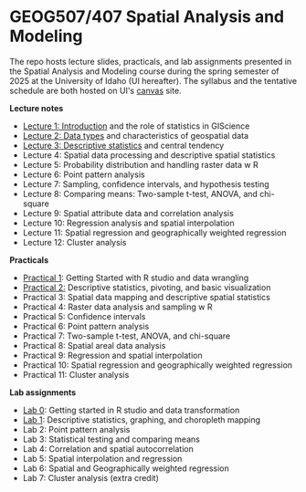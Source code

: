 # GEOG507/407 Spatial Analysis and Modeling

The repo hosts lecture slides, practicals, and lab assignments presented in the Spatial Analysis and Modeling course during the spring semester of 2025 at the University of Idaho (UI hereafter). The syllabus and the tentative schedule are both hosted on UI's [canvas](https://canvas.uidaho.edu/) site.

**Lecture notes**

-   [Lecture 1: Introduction](Lectures/Lecture1_Introduction.html) and the role of statistics in GIScience
-   [Lecture 2: Data types](Lectures/Lecture2_DataTypes_Characteristics.html) and characteristics of geospatial data
-   [Lecture 3: Descriptive statistics](Lectures/Lecture3_CentralTendencyDescriptiveStats.html) and central tendency
-   Lecture 4: Spatial data processing and descriptive spatial statistics
-   Lecture 5: Probability distribution and handling raster data w R
-   Lecture 6: Point pattern analysis
-   Lecture 7: Sampling, confidence intervals, and hypothesis testing
-   Lecture 8: Comparing means: Two-sample t-test, ANOVA, and chi-square
-   Lecture 9: Spatial attribute data and correlation analysis
-   Lecture 10: Regression analysis and spatial interpolation
-   Lecture 11: Spatial regression and geographically weighted regression
-   Lecture 12: Cluster analysis

**Practicals**

-   [Practical 1](Practicals/1_Practical.html): Getting Started with R studio and data wrangling
-   [Practical 2:](Practicals/2_Practical.html) Descriptive statistics, pivoting, and basic visualization
-   Practical 3: Spatial data mapping and descriptive spatial statistics
-   Practical 4: Raster data analysis and sampling w R
-   Practical 5: Confidence intervals
-   Practical 6: Point pattern analysis
-   Practical 7: Two-sample t-test, ANOVA, and chi-square
-   Practical 8: Spatial areal data analysis
-   Practical 9: Regression and spatial interpolation
-   Practical 10: Spatial regression and geographically weighted regression
-   Practical 11: Cluster analysis

**Lab assignments**

-   [Lab 0](Labs/Lab0_template.html): Getting started in R studio and data transformation
-   [Lab 1](Labs/Lab1_template.html): Descriptive statistics, graphing, and choropleth mapping
-   Lab 2: Point pattern analysis
-   Lab 3: Statistical testing and comparing means
-   Lab 4: Correlation and spatial autocorrelation
-   Lab 5: Spatial interpolation and regression
-   Lab 6: Spatial and Geographically weighted regression
-   Lab 7: Cluster analysis (extra credit)
